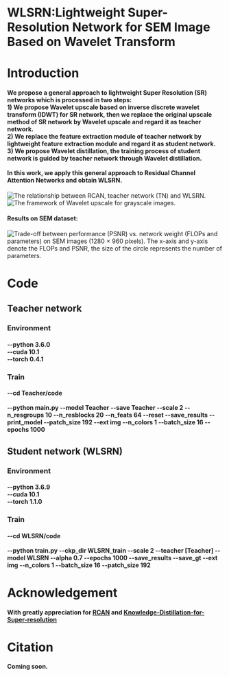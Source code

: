 # WLSRN:Lightweight Super-Resolution Network for SEM Image Based on Wavelet Transform
# Introduction
#### We propose a general approach to lightweight Super Resolution (SR) networks which is processed in two steps:<br>1) We propose Wavelet upscale based on inverse discrete wavelet transform (IDWT) for SR network, then we replace the original upscale method of SR network by Wavelet upscale and regard it as teacher network.<br>2) We replace the feature extraction module of teacher network by lightweight feature extraction module and regard it as student network.<br>3) We propose Wavelet distillation, the training process of student network is guided by teacher network through Wavelet distillation.<br><br>In this work, we apply this general approach to Residual Channel Attention Networks and obtain WLSRN.
![The relationship between RCAN, teacher network (TN) and WLSRN.](https://github.com/Wzl-98/WLSRN/tree/main/Fig/Fig1.png)<br> ![The framework of Wavelet upscale for grayscale images.](https://github.com/Wzl-98/WLSRN/tree/main/Fig/Fig2.png) 
#### Results on SEM dataset:
![Trade-off between performance (PSNR) vs. network weight (FLOPs and parameters) on SEM images (1280 × 960 pixels). The x-axis and y-axis denote the FLOPs and PSNR, the size of the circle represents the number of parameters.](https://github.com/Wzl-98/WLSRN/tree/main/Fig/Fig3.png) <br>
# Code
## Teacher network
### Environment
#### --python 3.6.0<br>--cuda 10.1<br>--torch 0.4.1
### Train
#### --cd Teacher/code<br><br>--python main.py --model Teacher --save Teacher --scale 2 --n_resgroups 10 --n_resblocks 20 --n_feats 64 --reset --save_results --print_model --patch_size 192 --ext img --n_colors 1 --batch_size 16 --epochs 1000
## Student network (WLSRN)
### Environment
#### --python 3.6.9<br>--cuda 10.1<br>--torch 1.1.0
### Train
#### --cd WLSRN/code<br><br>--python train.py --ckp_dir WLSRN_train --scale 2 --teacher [Teacher] --model WLSRN --alpha 0.7 --epochs 1000 --save_results --save_gt --ext img --n_colors 1 --batch_size 16 --patch_size 192
# Acknowledgement
#### With greatly appreciation for [RCAN](https://github.com/yulunzhang/RCAN) and [Knowledge-Distillation-for-Super-resolution](https://github.com/Vincent-Hoo/Knowledge-Distillation-for-Super-resolution)
# Citation
#### Coming soon.
